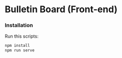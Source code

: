 # Bulletin Board (Front-end)

### Installation

Run this scripts:
```bash
npm install
npm run serve
```